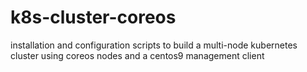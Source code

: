# k8s-cluster-coreos
installation and configuration scripts to build a multi-node kubernetes cluster using coreos nodes and a centos9 management client
